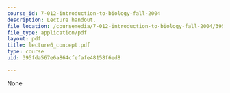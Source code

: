 ```yaml
---
course_id: 7-012-introduction-to-biology-fall-2004
description: Lecture handout.
file_location: /coursemedia/7-012-introduction-to-biology-fall-2004/395fda567e6a864cfefafe48158f6ed8_lecture6_concept.pdf
file_type: application/pdf
layout: pdf
title: lecture6_concept.pdf
type: course
uid: 395fda567e6a864cfefafe48158f6ed8

---
```

None